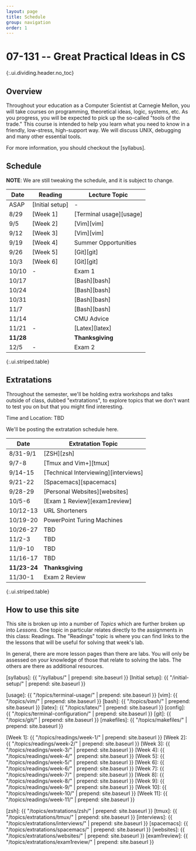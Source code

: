 ```yaml
---
layout: page
title: Schedule
group: navigation
order: 1
---
```


# 07-131 -- Great Practical Ideas in CS
{:.ui.dividing.header.no_toc}

## Overview

Throughout your education as a Computer Scientist at Carnegie Mellon, you will
take courses on programming, theoretical ideas, logic, systems, etc. As you
progress, you will be expected to pick up the so-called "tools of the trade."
This course is intended to help you learn what you need to know in a friendly,
low-stress, high-support way. We will discuss UNIX, debugging and many
other essential tools.

For more information, you should checkout the [syllabus].


## Schedule

**NOTE**: We are still tweaking the schedule, and it is subject to change.

| Date      | Reading         | Lecture Topic           |
| ----      | -------         | -------------           |
| ASAP      | [Initial setup] | -                       |
| 8/29      | [Week 1]        | [Terminal usage][usage] |
| 9/5       | [Week 2]        | [Vim][vim]              |
| 9/12      | [Week 3]        | [Vim][vim]              |
| 9/19      | [Week 4]        | Summer Opportunities    |
| 9/26      | [Week 5]        | [Git][git]              |
| 10/3      | [Week 6]        | [Git][git]              |
| 10/10     | -               | Exam 1                  |
| 10/17     |                 | [Bash][bash]            |
| 10/24     |                 | [Bash][bash]            |
| 10/31     |                 | [Bash][bash]            |
| 11/7      |                 | [Bash][bash]            |
| 11/14     |                 | CMU Advice              |
| 11/21     | -               | [Latex][latex]          |
| __11/28__ |                 | __Thanksgiving__        |
| 12/5      | -               | Exam 2                  |
{:.ui.striped.table}

## Extratations

Throughout the semester, we'll be holding extra workshops and talks outside of
class, dubbed "extratations", to explore topics that we don't want to test you
on but that you might find interesting.

Time and Location: TBD

We'll be posting the extratation schedule here.

| Date         | Extratation Topic                    |
| ----         | -----                                |
| 8/31-9/1     | [ZSH][zsh]                           |
| 9/7-8        | [Tmux and Vim+][tmux]                |
| 9/14-15      | [Technical Interviewing][interviews] |
| 9/21-22      | [Spacemacs][spacemacs]               |
| 9/28-29      | [Personal Websites][websites]        |
| 10/5-6       | [Exam 1 Review][exam1review]         |
| 10/12-13     | URL Shorteners                       |
| 10/19-20     | PowerPoint Turing Machines           |
| 10/26-27     | TBD                                  |
| 11/2-3       | TBD                                  |
| 11/9-10      | TBD                                  |
| 11/16-17     | TBD                                  |
| __11/23-24__ | __Thanksgiving__                     |
| 11/30-1      | Exam 2 Review                        |
{:.ui.striped.table}


## How to use this site

This site is broken up into a number of _Topics_ which are further broken up
into _Lessons_. One topic in particular relates directly to the assignments in
this class: Readings. The "Readings" topic is where you can find links to
the the lessons that will be useful for solving that week's lab.

In general, there are more lesson pages than there are labs. You will only be
assessed on your knowledge of those that relate to solving the labs. The others
are there as additional resources.



[syllabus]: {{ "/syllabus/" | prepend: site.baseurl }}
[Initial setup]: {{ "/initial-setup/" | prepend: site.baseurl }}

[usage]:     {{ "/topics/terminal-usage/"         | prepend: site.baseurl }}
[vim]:       {{ "/topics/vim/"                    | prepend: site.baseurl }}
[bash]:      {{ "/topics/bash/"                   | prepend: site.baseurl }}
[latex]:     {{ "/topics/latex/"                  | prepend: site.baseurl }}
[config]:    {{ "/topics/terminal-configuration/" | prepend: site.baseurl }}
[git]:       {{ "/topics/git/"                    | prepend: site.baseurl }}
[makefiles]: {{ "/topics/makefiles/"              | prepend: site.baseurl }}

[Week 1]:  {{ "/topics/readings/week-1/"  | prepend: site.baseurl }}
[Week 2]:  {{ "/topics/readings/week-2/"  | prepend: site.baseurl }}
[Week 3]:  {{ "/topics/readings/week-3/"  | prepend: site.baseurl }}
[Week 4]:  {{ "/topics/readings/week-4/"  | prepend: site.baseurl }}
[Week 5]:  {{ "/topics/readings/week-5/"  | prepend: site.baseurl }}
[Week 6]:  {{ "/topics/readings/week-6/"  | prepend: site.baseurl }}
[Week 7]:  {{ "/topics/readings/week-7/"  | prepend: site.baseurl }}
[Week 8]:  {{ "/topics/readings/week-8/"  | prepend: site.baseurl }}
[Week 9]:  {{ "/topics/readings/week-9/"  | prepend: site.baseurl }}
[Week 10]: {{ "/topics/readings/week-10/" | prepend: site.baseurl }}
[Week 11]: {{ "/topics/readings/week-11/" | prepend: site.baseurl }}

[zsh]: {{ "/topics/extratations/zsh/" | prepend: site.baseurl }}
[tmux]: {{ "/topics/extratations/tmux/" | prepend: site.baseurl }}
[interviews]: {{ "/topics/extratations/interviews/" | prepend: site.baseurl }}
[spacemacs]: {{ "/topics/extratations/spacemacs/" | prepend: site.baseurl }}
[websites]: {{ "/topics/extratations/websites/" | prepend: site.baseurl }}
[exam1review]: {{ "/topics/extratations/exam1review/" | prepend: site.baseurl }}
